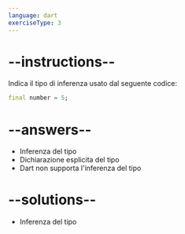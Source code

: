 ```yaml
---
language: dart
exerciseType: 3
---
```


# --instructions--

Indica il tipo di inferenza usato dal seguente codice:
```dart
final number = 5;
```

# --answers--

- Inferenza del tipo
- Dichiarazione esplicita del tipo
- Dart non supporta l'inferenza del tipo

# --solutions--

- Inferenza del tipo
